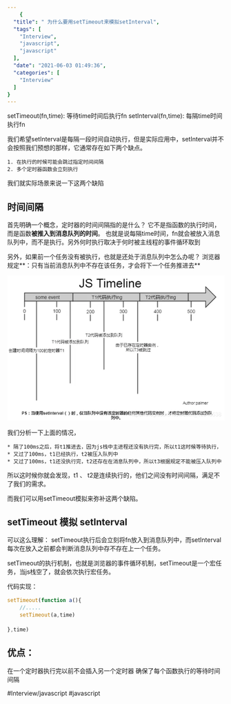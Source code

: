 ```yaml
---
    {
  "title": " 为什么要用setTimeout来模拟setInterval",
  "tags": [
    "Interview",
    "javascript",
    "javascript"
  ],
  "date": "2021-06-03 01:49:36",
  "categories": [
    "Interview"
  ]
}
---
```

    
setTimeout(fn,time): 等待time时间后执行fn
setInterval(fn,time):  每隔time时间执行fn

我们希望setInterval是每隔一段时间自动执行，但是实际应用中，setInterval并不会按照我们预想的那样，它通常存在如下两个缺点。

	1. 在执行的时候可能会跳过指定时间间隔
	2. 多个定时器函数会立刻执行
	
我们就实际场景来说一下这两个缺陷

<!--more-->

## 时间间隔
首先明确一个概念，定时器的时间间隔指的是什么？
它不是指函数的执行时间，而是函数**被推入到消息队列的时间**。
也就是说每隔time时间，fn就会被放入消息队列中，而不是执行。另外何时执行取决于何时被主线程的事件循环取到

另外，如果前一个任务没有被执行，也就是还处于消息队列中怎么办呢？ 浏览器规定**：只有当前消息队列中不存在该任务，才会将下一个任务推进去**

![](/images/20200609111645389.png)

我们分析一下上面的情况，

	* 隔了100ms之后，将t1推进去，因为js栈中主进程还没有执行完，所以t1这时候等待执行，
	* 又过了100ms，t1已经执行，t2被压入队列中
	* 又过了100ms，t1还没执行完，t2还存在在消息队列中，所以t3根据规定不能被压入队列中
	
所以这时候你就会发现，t1 、 t2是连续执行的，他们之间没有时间间隔，满足不了我们的需求。

而我们可以用setTimeout模拟来弥补这两个缺陷。

## setTimeout 模拟 setInterval
可以这么理解：
setTimeout执行后会立刻将fn放入到消息队列中，而setInterval每次在放入之前都会判断消息队列中存不存在上一个任务。

setTimeout的执行机制，也就是浏览器的事件循环机制，setTimeout是一个宏任务，当js栈空了，就会依次执行宏任务。

代码实现：

```js
setTimeout(function a(){
	//.....
	setTimeout(a,time)

},time)
```

## 优点：
在一个定时器执行完以前不会插入另一个定时器
确保了每个函数执行的等待时间间隔

#Interview/javascript #javascript
